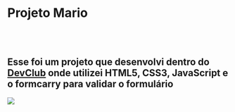 <h1>Projeto Mario</h1>
<br>
<br>
<h2>Esse foi um projeto que desenvolvi dentro do <a href="https://rodolfomori.com.br/devclub/">DevClub</a> onde utilizei HTML5, CSS3, JavaScript e o formcarry para validar o formulário </h2>

<img src="https://github.com/LuuizPaes/projeto-mario/blob/main/img/Brown%20Modern%20Visit%20Our%20Website%20Video%20Instagram%20Post.png?raw=true"/>
